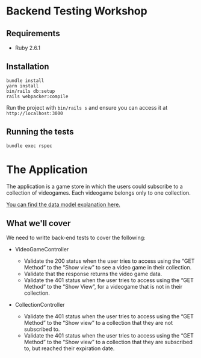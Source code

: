 # Backend Testing Workshop

## Requirements

- Ruby 2.6.1

## Installation

```shell
bundle install
yarn install
bin/rails db:setup
rails webpacker:compile
```

Run the project with `bin/rails s` and ensure you can access it at `http://localhost:3000`

## Running the tests

```shell
bundle exec rspec
```

# The Application

The application is a game store in which the users could subscribe to a collection of videogames.
Each videogame belongs only to one collection.

[You can find the data model explanation here.](https://share.getcloudapp.com/6qu85YRO)

## What we'll cover

We need to writte back-end tests to cover the following:

- VideoGameController

  - Validate the 200 status when the user tries to access using the “GET Method” to the “Show view” to see a video game in their collection.
  - Validate that the response returns the video game data.
  - Validate the 401 status when the user tries to access using the “GET Method” to the “Show View”, for a videogame that is not in their collection.

- CollectionController

  - Validate the 401 status when the user tries to access using the “GET Method” to the “Show view” to a collection that they are not subscribed to.
  - Validate the 401 status when the user tries to access using the “GET Method” to the “Show view” to a collection that they are subscribed to, but reached their expiration date.

